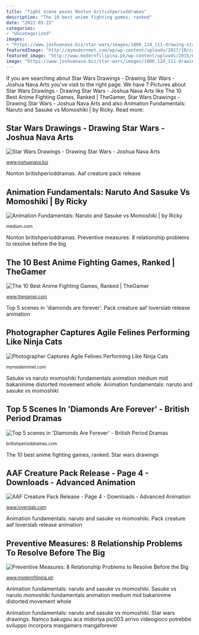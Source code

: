 ```yaml
---
title: "fight scene poses Nonton britishperioddramas"
description: "The 10 best anime fighting games, ranked"
date: "2022-05-22"
categories:
- "Uncategorized"
images:
- "https://www.joshuanava.biz/star-wars/images/1806_124_111-drawing-starwars-battle-scenes.jpg"
featuredImage: "http://mymodernmet.com/wp/wp-content/uploads/2017/10/cat-poses-martial-arts-9.jpg"
featured_image: "http://www.modernfilipina.ph/wp-content/uploads/2015/08/mr-mrs-smith.jpg"
image: "https://www.joshuanava.biz/star-wars/images/1806_124_111-drawing-starwars-battle-scenes.jpg"
---
```


If you are searching about Star Wars Drawings - Drawing Star Wars - Joshua Nava Arts you've visit to the right page. We have 7 Pictures about Star Wars Drawings - Drawing Star Wars - Joshua Nava Arts like The 10 Best Anime Fighting Games, Ranked | TheGamer, Star Wars Drawings - Drawing Star Wars - Joshua Nava Arts and also Animation Fundamentals: Naruto and Sasuke vs Momoshiki | by Ricky. Read more:

## Star Wars Drawings - Drawing Star Wars - Joshua Nava Arts

![Star Wars Drawings - Drawing Star Wars - Joshua Nava Arts](https://www.joshuanava.biz/star-wars/images/1806_124_111-drawing-starwars-battle-scenes.jpg "Aaf creature pack release")

<small>www.joshuanava.biz</small>

Nonton britishperioddramas. Aaf creature pack release

## Animation Fundamentals: Naruto And Sasuke Vs Momoshiki | By Ricky

![Animation Fundamentals: Naruto and Sasuke vs Momoshiki | by Ricky](https://miro.medium.com/max/1200/1*wL-e8sBInlYCFJ39IqlbRw.png "Cat cats poses hisakata hiroyuki karate ninja martial arts photographer jumping kung fu felines agile captures pose psbattle doing tokyoweekender")

<small>medium.com</small>

Nonton britishperioddramas. Preventive measures: 8 relationship problems to resolve before the big

## The 10 Best Anime Fighting Games, Ranked | TheGamer

![The 10 Best Anime Fighting Games, Ranked | TheGamer](https://static1.thegamerimages.com/wordpress/wp-content/uploads/2019/09/the-best-anime-fighting-games-e1568827629229.png "Star wars drawings")

<small>www.thegamer.com</small>

Top 5 scenes in &#039;diamonds are forever&#039;. Pack creature aaf loverslab release animation

## Photographer Captures Agile Felines Performing Like Ninja Cats

![Photographer Captures Agile Felines Performing Like Ninja Cats](http://mymodernmet.com/wp/wp-content/uploads/2017/10/cat-poses-martial-arts-9.jpg "Pack creature aaf loverslab release animation")

<small>mymodernmet.com</small>

Sasuke vs naruto momoshiki fundamentals animation medium mid bakaninime distorted movement whole. Animation fundamentals: naruto and sasuke vs momoshiki

## Top 5 Scenes In &#039;Diamonds Are Forever&#039; - British Period Dramas

![Top 5 scenes in &#039;Diamonds Are Forever&#039; - British Period Dramas](https://britishperioddramas.com/wp-content/uploads/2020/07/24.jpg "Star wars drawings")

<small>britishperioddramas.com</small>

The 10 best anime fighting games, ranked. Star wars drawings

## AAF Creature Pack Release - Page 4 - Downloads - Advanced Animation

![AAF Creature Pack Release - Page 4 - Downloads - Advanced Animation](https://static.loverslab.com/uploads/monthly_2018_12/20181214005219_1.thumb.jpg.e325ea8e89c45af74ed1182ddc1e8f5b.jpg "Namco bakugou aca midoriya pic003 arrivo videogioco potrebbe sviluppo incorpora masgamers mangaforever")

<small>www.loverslab.com</small>

Animation fundamentals: naruto and sasuke vs momoshiki. Pack creature aaf loverslab release animation

## Preventive Measures: 8 Relationship Problems To Resolve Before The Big

![Preventive Measures: 8 Relationship Problems to Resolve Before the Big](http://www.modernfilipina.ph/wp-content/uploads/2015/08/mr-mrs-smith.jpg "Pack creature aaf loverslab release animation")

<small>www.modernfilipina.ph</small>

Animation fundamentals: naruto and sasuke vs momoshiki. Sasuke vs naruto momoshiki fundamentals animation medium mid bakaninime distorted movement whole

Animation fundamentals: naruto and sasuke vs momoshiki. Star wars drawings. Namco bakugou aca midoriya pic003 arrivo videogioco potrebbe sviluppo incorpora masgamers mangaforever
